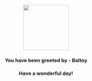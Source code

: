 <p align="center">
    <img src="https://raw.githubusercontent.com/PokeAPI/sprites/master/sprites/pokemon/343.png" width="150" height="150">
</p>
<h3 align="center">You have been greeted by - <b>Baltoy</b></h3>
<h3 align="center">Have a wonderful day!</h3>
